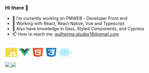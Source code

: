 ### Hi there 👋

- 🔭 I’m currently working on PMWEB - Developer Front end
- 🌱 Working with React, React Native, Vue and Typescript
- 🌱 Also have knowledge in Sass, Styled Components, and Cypress
- 📫 How to reach me: guilherme.studier18@gmail.com

<div style="display: inline_block"><br>
  <img align="center" alt="Thiago Studier - Js" height="30" width="40" src="https://raw.githubusercontent.com/devicons/devicon/master/icons/javascript/javascript-plain.svg" />
  <img align="center" alt="Thiago Studier - VueJs" height="30" width="40" src="https://raw.githubusercontent.com/devicons/devicon/master/icons/vuejs/vuejs-original.svg" />
  <img align="center" alt="Thiago Studier - HTML" height="30" width="40" src="https://raw.githubusercontent.com/devicons/devicon/master/icons/html5/html5-original.svg" />
  <img align="center" alt="Thiago Studier - CSS" height="30" width="40" src="https://raw.githubusercontent.com/devicons/devicon/master/icons/css3/css3-original.svg" />
  <img align="center" alt="Thiago Studier - CSS" height="30" width="40" src="https://raw.githubusercontent.com/devicons/devicon/master/icons/react/react-original.svg" />
</div>

<br />

<div>
  <a href="https://github.com/guilherme-studier">
    <img height="190em" src="https://github-readme-stats.vercel.app/api?username=guilherme-studier&show_icons=true&theme=dracula&include_all_commits=true&count_private=true"/>
    <img height="190em" src="https://github-readme-stats.vercel.app/api/top-langs/?username=guilherme-studier&layout=compact&langs_count=7&theme=dracula"/>
  </a>
</div>



